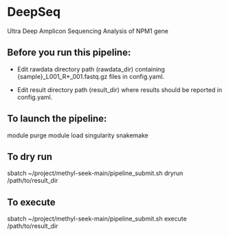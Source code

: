 # DeepSeq
Ultra Deep Amplicon Sequencing Analysis of NPM1 gene

## Before you run this pipeline:

- Edit rawdata directory path (rawdata_dir) containing {sample}_L001_R*_001.fastq.gz files in config.yaml.

- Edit result directory path (result_dir) where results should be reported in config.yaml.

## To launch the pipeline:

module purge
module load singularity snakemake

## To dry run
sbatch ~/project/methyl-seek-main/pipeline_submit.sh dryrun /path/to/result_dir


## To execute
sbatch ~/project/methyl-seek-main/pipeline_submit.sh execute /path/to/result_dir
